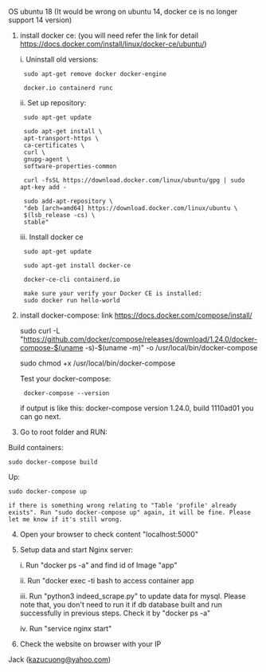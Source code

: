 OS ubuntu 18 (It would be wrong on ubuntu 14, docker ce is no longer support 14 version)

1. install docker ce: (you will need refer the link for detail https://docs.docker.com/install/linux/docker-ce/ubuntu/)

    i. Uninstall old versions:

        sudo apt-get remove docker docker-engine

        docker.io containerd runc

    ii. Set up repository:

        sudo apt-get update

        sudo apt-get install \
        apt-transport-https \
        ca-certificates \
        curl \
        gnupg-agent \
        software-properties-common
        
        curl -fsSL https://download.docker.com/linux/ubuntu/gpg | sudo apt-key add -

        sudo add-apt-repository \
        "deb [arch=amd64] https://download.docker.com/linux/ubuntu \
        $(lsb_release -cs) \
        stable"

    iii. Install docker ce

        sudo apt-get update

        sudo apt-get install docker-ce

        docker-ce-cli containerd.io

        make sure your verify your Docker CE is installed:
        sudo docker run hello-world

2. install docker-compose: link https://docs.docker.com/compose/install/
    
    sudo curl -L "https://github.com/docker/compose/releases/download/1.24.0/docker-compose-$(uname -s)-$(uname -m)" -o /usr/local/bin/docker-compose

    sudo chmod +x /usr/local/bin/docker-compose

    Test your docker-compose:

        docker-compose --version

    if output is like this:
    docker-compose version 1.24.0, build 1110ad01
    you can go next.

3. Go to root folder and RUN:

Build containers:

    sudo docker-compose build

Up:

    sudo docker-compose up

    if there is something wrong relating to "Table 'profile' already exists". Run "sudo docker-compose up" again, it will be fine. Please let me know if it's still wrong.

4. Open your browser to check content "localhost:5000"

5. Setup data and start Nginx server:

    i. Run "docker ps -a" and find id of Image "app"

    ii. Run "docker exec -ti <id> bash to access container app

    iii. Run "python3 indeed_scrape.py" to update data for mysql. Please note that, you don't need to run it if db database built and run successfully in previous steps. Check it by "docker ps -a"

    iv. Run "service nginx start"

6. Check the website on browser with your IP


Jack (kazucuong@yahoo.com)

